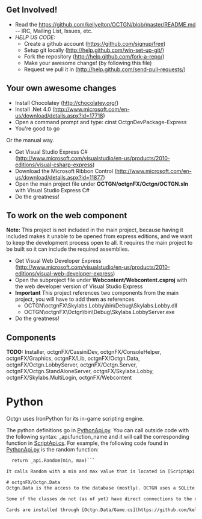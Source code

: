 Get Involved!
-------------------------------------------------
* Read the https://github.com/kellyelton/OCTGN/blob/master/README.md -- IRC, Mailing List, Issues, etc.
* *HELP US CODE:*
  * Create a github account (https://github.com/signup/free)
  * Setup git locally (http://help.github.com/win-set-up-git/)
  * Fork the repository (http://help.github.com/fork-a-repo/)
  * Make your awesome change! (by following this file)
  * Request we pull it in (http://help.github.com/send-pull-requests/)

Your own awesome changes
-------------------------------------------------
* Install Chocolatey (http://chocolatey.org/)
* Install .Net 4.0 (http://www.microsoft.com/en-us/download/details.aspx?id=17718)
* Open a command prompt and type: cinst OctgnDevPackage-Express
* You're good to go

Or the manual way.

* Get Visual Studio Express C# (http://www.microsoft.com/visualstudio/en-us/products/2010-editions/visual-csharp-express)
* Download the Microsoft Ribbon Control (http://www.microsoft.com/en-us/download/details.aspx?id=11877)
* Open the main project file under **OCTGN/octgnFX/Octgn/OCTGN.sln** with Visual Studio Express C#
* Do the greatness!

To work on the web component
-------------------------------------------------
**Note:** This project is not included in the main project, because having it included makes it unable to be opened from 
express editions, and we want to keep the development process open to all.  It requires the main project to be built so 
it can include the required assemblies.

* Get Visual Web Developer Express (http://www.microsoft.com/visualstudio/en-us/products/2010-editions/visual-web-developer-express)
* Open the subproject file under **Webcontent/Webcontent.csproj** with the web developer version of Visual Studio Express
* **Important** This project references two components from the main project, you will have to add them as references
  * OCTGN\octgnFX\Skylabs.Lobby\bin\Debug\Skylabs.Lobby.dll 
  * OCTGN\octgnFX\Octgn\bin\Debug\Skylabs.LobbyServer.exe
* Do the greatness! 

Components
-------------------------------------------------
**TODO:** Installer, octgnFX/CassiniDev, octgnFX/ConsoleHelper, octgnFX/Graphics, octgnFX/Lib, octgnFX/Octgn.Data, 
octgnFX/Octgn.LobbyServer, octgnFX/Octgn.Server,  octgnFX/Octgn.StandAloneServer, octgnFX/Skylabs.Lobby, octgnFX/Skylabs.MultiLogin, 
octgnFX/Webcontent

# Python
Octgn uses IronPython for its in-game scripting engine.

The python definitions go in [PythonApi.py](https://github.com/kellyelton/OCTGN/blob/master/octgnFX/Octgn/Scripting/PythonAPI.py). You can call outside code with the following syntax:  _api.function_name and it will call the corresponding function in [ScriptApi.cs](https://github.com/kellyelton/OCTGN/blob/master/octgnFX/Octgn/Scripting/ScriptAPI.cs).
For example, the following code found in [PythonApi.py](https://github.com/kellyelton/OCTGN/blob/master/octgnFX/Octgn/Scripting/PythonAPI.py) is the random function:
```def rnd(min, max):
  return _api.Random(min, max)```

It calls Random with a min and max value that is located in [ScriptApi.cs](https://github.com/kellyelton/OCTGN/blob/master/octgnFX/Octgn/Scripting/ScriptAPI.cs).

# octgnFX/Octgn.Data
Octgn.Data is the access to the database (mostly). OCTGN uses a SQLite Database to hold all game, set, and card data. This project provides access to that data in meaningful formats. Most of the items in this project are relatively self-explanatory, but keep in mind that many of them are only the data counterparts of octgnFX/Octgn classes.

Some of the classes do not (as of yet) have direct connections to the database. Deck.cs is a prime example. Currently all decks are stored/accessed as individual files with the user determining name and location.

Cards are installed through [Octgn.Data/Game.cs](https://github.com/kellyelton/OCTGN/blob/master/octgnFX/Octgn.Data/Game.cs). Data is read from a Set Def, which is a zip file that contains XML card definitions, images, and relationship data. OCTGN parses the cards through a [CardModel.cs](https://github.com/kellyelton/OCTGN/blob/master/octgnFX/Octgn.Data/CardModel.cs) constructor (passing along an XML reader), and Inserts the models individually into the database. 
